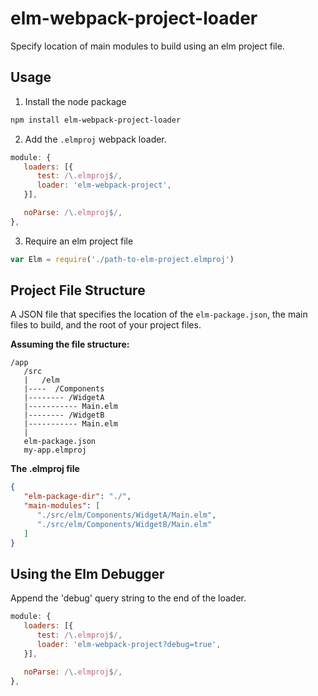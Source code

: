 # elm-webpack-project-loader

Specify location of main modules to build using an elm project file.

## Usage

1. Install the node package

```bash
npm install elm-webpack-project-loader
```

2. Add the `.elmproj` webpack loader.

```javascript
module: {
   loaders: [{
      test: /\.elmproj$/,
      loader: 'elm-webpack-project',
   }],

   noParse: /\.elmproj$/,
},

```

3. Require an elm project file

```javascript
var Elm = require('./path-to-elm-project.elmproj')
```

## Project File Structure

A JSON file that specifies the location of the `elm-package.json`, the main files to build, and the root of your project files.

**Assuming the file structure:**

```
/app
   /src
   |   /elm
   |----  /Components
   |-------- /WidgetA
   |----------- Main.elm
   |-------- /WidgetB
   |----------- Main.elm
   |
   elm-package.json
   my-app.elmproj
```  

**The .elmproj file**

```json
{
   "elm-package-dir": "./",
   "main-modules": [
      "./src/elm/Components/WidgetA/Main.elm",
      "./src/elm/Components/WidgetB/Main.elm"
   ]
}
```

## Using the Elm Debugger

Append the 'debug' query string to the end of the loader.

```javascript
module: {
   loaders: [{
      test: /\.elmproj$/,
      loader: 'elm-webpack-project?debug=true',
   }],

   noParse: /\.elmproj$/,
},

```
